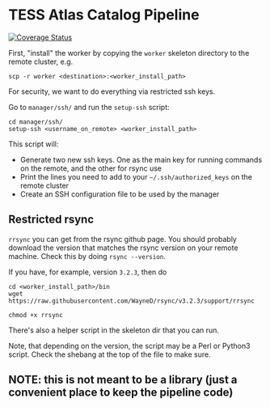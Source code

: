# TESS Atlas Catalog Pipeline
[![Coverage Status](https://coveralls.io/repos/github/tess-atlas/tess_atlas_pipeline/badge.svg?branch=master)](https://coveralls.io/github/tess-atlas/tess_atlas_pipeline?branch=master)

First, "install" the worker by copying the `worker` skeleton directory to the remote cluster, e.g.
```
scp -r worker <destination>:<worker_install_path>
```

For security, we want to do everything via restricted ssh keys.

Go to `manager/ssh/` and run the `setup-ssh` script:
```
cd manager/ssh/
setup-ssh <username_on_remote> <worker_install_path>
```

This script will:
- Generate two new ssh keys. One as the main key for running commands on the remote, and the other for rsync use
- Print the lines you need to add to your `~/.ssh/authorized_keys` on the remote cluster
- Create an SSH configuration file to be used by the manager

## Restricted rsync
`rrsync` you can get from the rsync github page. You should probably download the version that matches the rsync version on your remote machine. Check this by doing `rsync --version`.

If you have, for example, version `3.2.3`, then do
```
cd <worker_install_path>/bin
wget https://raw.githubusercontent.com/WayneD/rsync/v3.2.3/support/rrsync

chmod +x rrsync
```

There's also a helper script in the skeleton dir that you can run.

Note, that depending on the version, the script may be a Perl or Python3 script. Check the shebang at the top of the file to make sure.


## NOTE: this is not meant to be a library (just a convenient place to keep the pipeline code)
